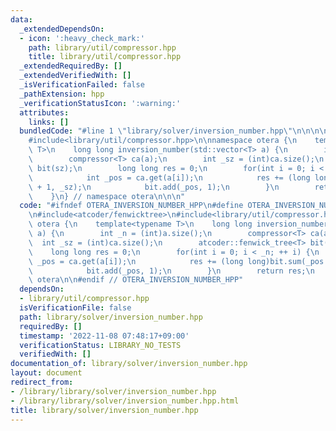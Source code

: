 ```yaml
---
data:
  _extendedDependsOn:
  - icon: ':heavy_check_mark:'
    path: library/util/compressor.hpp
    title: library/util/compressor.hpp
  _extendedRequiredBy: []
  _extendedVerifiedWith: []
  _isVerificationFailed: false
  _pathExtension: hpp
  _verificationStatusIcon: ':warning:'
  attributes:
    links: []
  bundledCode: "#line 1 \"library/solver/inversion_number.hpp\"\n\n\n\n#include<atcoder/fenwicktree>\n\
    #include<library/util/compressor.hpp>\n\nnamespace otera {\n    template<typename\
    \ T>\n    long long inversion_number(std::vector<T> a) {\n        int _n = (int)a.size();\n\
    \        compressor<T> ca(a);\n        int _sz = (int)ca.size();\n        atcoder::fenwick_tree<T>\
    \ bit(sz);\n        long long res = 0;\n        for(int i = 0; i < _n; ++ i) {\n\
    \            int _pos = ca.get(a[i]);\n            res += (long long)bit.sum(_pos\
    \ + 1, _sz);\n            bit.add(_pos, 1);\n        }\n        return res;\n\
    \    }\n} // namespace otera\n\n\n"
  code: "#ifndef OTERA_INVERSION_NUMBER_HPP\n#define OTERA_INVERSION_NUMBER_HPP 1\n\
    \n#include<atcoder/fenwicktree>\n#include<library/util/compressor.hpp>\n\nnamespace\
    \ otera {\n    template<typename T>\n    long long inversion_number(std::vector<T>\
    \ a) {\n        int _n = (int)a.size();\n        compressor<T> ca(a);\n      \
    \  int _sz = (int)ca.size();\n        atcoder::fenwick_tree<T> bit(sz);\n    \
    \    long long res = 0;\n        for(int i = 0; i < _n; ++ i) {\n            int\
    \ _pos = ca.get(a[i]);\n            res += (long long)bit.sum(_pos + 1, _sz);\n\
    \            bit.add(_pos, 1);\n        }\n        return res;\n    }\n} // namespace\
    \ otera\n\n#endif // OTERA_INVERSION_NUMBER_HPP"
  dependsOn:
  - library/util/compressor.hpp
  isVerificationFile: false
  path: library/solver/inversion_number.hpp
  requiredBy: []
  timestamp: '2022-11-08 07:48:17+09:00'
  verificationStatus: LIBRARY_NO_TESTS
  verifiedWith: []
documentation_of: library/solver/inversion_number.hpp
layout: document
redirect_from:
- /library/library/solver/inversion_number.hpp
- /library/library/solver/inversion_number.hpp.html
title: library/solver/inversion_number.hpp
---
```

